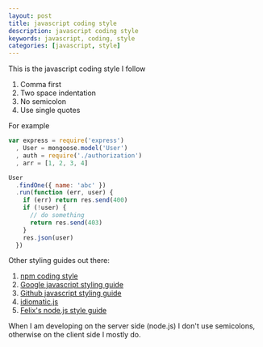 ```yaml
---
layout: post
title: javascript coding style
description: javascript coding style
keywords: javascript, coding, style
categories: [javascript, style]
---
```


This is the javascript coding style I follow

1. Comma first
2. Two space indentation
3. No semicolon
4. Use single quotes

For example

```js
var express = require('express')
  , User = mongoose.model('User')
  , auth = require('./authorization')
  , arr = [1, 2, 3, 4]

User
  .findOne({ name: 'abc' })
  .run(function (err, user) {
    if (err) return res.send(400)
    if (!user) {
      // do something
      return res.send(403)
    }
    res.json(user)
  })
```

Other styling guides out there:

1. [npm coding style](http://npmjs.org/doc/coding-style.html)
2. [Google javascript styling guide](http://google-styleguide.googlecode.com/svn/trunk/javascriptguide.xml)
3. [Github javascript styling guide](https://github.com/styleguide/javascript)
4. [idiomatic.js](https://github.com/rwldrn/idiomatic.js#readme)
5. [Felix's node.js style guide](http://nodeguide.com/style.html)

When I am developing on the server side (node.js) I don't use semicolons, otherwise on the client side I mostly do.
